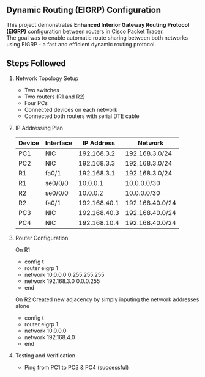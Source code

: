 ## Dynamic Routing (EIGRP) Configuration

This project demonstrates **Enhanced Interior Gateway Routing Protocol (EIGRP)** configuration between routers in Cisco Packet Tracer.  
The goal was to enable automatic route sharing between both networks using EIGRP - a fast and efficient dynamic routing protocol.

## Steps Followed
1. Network Topology Setup
   
   - Two switches
   - Two routers (R1 and R2)
   - Four PCs
   - Connected devices on each network
   - Connected both routers with serial DTE cable

2. IP Addressing Plan
   
   | Device | Interface | IP Address | Network |
   |---------|------------|-------------|----------|
   | PC1 | NIC | 192.168.3.2 | 192.168.3.0/24 |
   | PC2 | NIC | 192.168.3.3 | 192.168.3.0/24 |
   | R1 | fa0/1 | 192.168.3.1 | 192.168.3.0/24 |
   | R1 | se0/0/0 | 10.0.0.1 | 10.0.0.0/30 |
   | R2 | se0/0/0 | 10.0.0.2 | 10.0.0.0/30 |
   | R2 | fa0/1 | 192.168.40.1 | 192.168.40.0/24 |
   | PC3 | NIC | 192.168.40.3 | 192.168.40.0/24 |
   | PC4 | NIC | 192.168.10.4 | 192.168.40.0/24 |

3. Router Configuration

   On R1
   - config t
   - router eigrp 1
   - network 10.0.0.0 0.255.255.255
   - network 192.168.3.0 0.0.0.255
   - end

   On R2
   Created new adjacency by simply inputing the network addresses alone
   - config t
   - router eigrp 1
   - network 10.0.0.0
   - network 192.168.4.0
   - end

4. Testing and Verification
   - Ping from PC1 to PC3 & PC4 (successful)




































